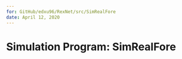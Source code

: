 ```yaml
---
for: GitHub/edxu96/RexNet/src/SimRealFore
date: April 12, 2020
---
```


# Simulation Program: SimRealFore
